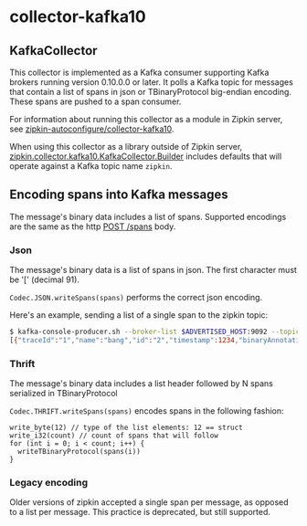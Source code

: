 # collector-kafka10

## KafkaCollector
This collector is implemented as a Kafka consumer supporting Kafka brokers running 
version 0.10.0.0 or later. It polls a Kafka topic for messages that contain
a list of spans in json or TBinaryProtocol big-endian encoding. These
spans are pushed to a span consumer.

For information about running this collector as a module in Zipkin server, see 
[zipkin-autoconfigure/collector-kafka10](../../zipkin-autoconfigure/collector-kafka10/).

When using this collector as a library outside of Zipkin server, 
[zipkin.collector.kafka10.KafkaCollector.Builder](src/main/java/zipkin/collector/kafka10/KafkaCollector.java)
includes defaults that will operate against a Kafka topic name `zipkin`.

## Encoding spans into Kafka messages
The message's binary data includes a list of spans. Supported encodings
are the same as the http [POST /spans](http://zipkin.io/zipkin-api/#/paths/%252Fspans) body.

### Json
The message's binary data is a list of spans in json. The first character must be '[' (decimal 91).

`Codec.JSON.writeSpans(spans)` performs the correct json encoding.

Here's an example, sending a list of a single span to the zipkin topic:

```bash
$ kafka-console-producer.sh --broker-list $ADVERTISED_HOST:9092 --topic zipkin
[{"traceId":"1","name":"bang","id":"2","timestamp":1234,"binaryAnnotations":[{"key":"lc","value":"bamm-bamm","endpoint":{"serviceName":"flintstones","ipv4":"127.0.0.1"}}]}]
```

### Thrift
The message's binary data includes a list header followed by N spans serialized in TBinaryProtocol

`Codec.THRIFT.writeSpans(spans)` encodes spans in the following fashion:
```
write_byte(12) // type of the list elements: 12 == struct
write_i32(count) // count of spans that will follow
for (int i = 0; i < count; i++) {
  writeTBinaryProtocol(spans(i))
}
```

### Legacy encoding
Older versions of zipkin accepted a single span per message, as opposed
to a list per message. This practice is deprecated, but still supported.
